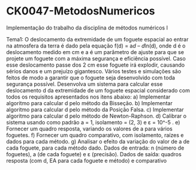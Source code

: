 # CK0047-MetodosNumericos
Implementação do trabalho da disciplina de métodos numéricos I


Tema1:
O deslocamento da extremidade de um foguete espacial ao entrar na atmosfera da terra é dado pela equação f(d) = a*d – d*ln(d), onde d é
o deslocamento medido em cm e a é um parâmetro de ajuste para que se projete um foguete com a máxima segurança e eficiência
possível. Caso esse deslocamento passe dos 2 cm esse foguete irá explodir, causando sérios danos e um prejuízo gigantesco. Vários testes
e simulações são feitos de modo a garantir que o foguete seja desenvolvido com toda segurança possível. Desenvolva um sistema para
calcular esse deslocamento d da extremidade de um foguete espacial considerado com todos os requisitos apresentados nos itens abaixo:
a) Implementar algoritmo para calcular d pelo método da Bisseção.
b) Implementar algoritmo para calcular d pelo método da Posição Falsa.
c) Implementar algoritmo para calcular d pelo método de Newton-Raphson.
d) Calibrar o sistema usando como padrão a = 1, isolamento = (2, 3) e ε = 10^-5
.
e) Fornecer um quadro resposta, variando os valores de a para vários foguetes.
f) Fornecer um quadro comparativo, com isolamento, raízes e dados para cada método.
g) Analisar o efeito da variação do valor de a de cada foguete, para cada método dado.
Dados de entrada: n (número de foguetes), a (de cada foguete) e ε (precisão).
Dados de saída: quadros resposta (com d, EA para cada foguete e método) e comparativo
